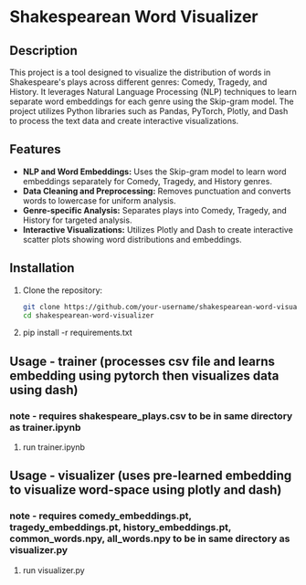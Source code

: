 # Shakespearean Word Visualizer

## Description
This project is a tool designed to visualize the distribution of words in Shakespeare's plays across different genres: Comedy, Tragedy, and History. It leverages Natural Language Processing (NLP) techniques to learn separate word embeddings for each genre using the Skip-gram model. The project utilizes Python libraries such as Pandas, PyTorch, Plotly, and Dash to process the text data and create interactive visualizations.

## Features
- **NLP and Word Embeddings:** Uses the Skip-gram model to learn word embeddings separately for Comedy, Tragedy, and History genres.
- **Data Cleaning and Preprocessing:** Removes punctuation and converts words to lowercase for uniform analysis.
- **Genre-specific Analysis:** Separates plays into Comedy, Tragedy, and History for targeted analysis.
- **Interactive Visualizations:** Utilizes Plotly and Dash to create interactive scatter plots showing word distributions and embeddings.

## Installation
1. Clone the repository:
   ```bash
   git clone https://github.com/your-username/shakespearean-word-visualizer.git
   cd shakespearean-word-visualizer

2. pip install -r requirements.txt

## Usage - trainer (processes csv file and learns embedding using pytorch then visualizes data using dash)
### note - requires shakespeare_plays.csv to be in same directory as trainer.ipynb
1. run trainer.ipynb

## Usage - visualizer (uses pre-learned embedding to visualize word-space using plotly and dash)
### note - requires comedy_embeddings.pt, tragedy_embeddings.pt, history_embeddings.pt, common_words.npy, all_words.npy to be in same directory as visualizer.py
1. run visualizer.py


